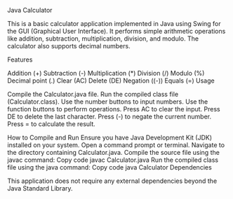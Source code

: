 Java Calculator

This is a basic calculator application implemented in Java using Swing for the GUI (Graphical User Interface). It performs simple arithmetic operations like addition, subtraction, multiplication, division, and modulo. The calculator also supports decimal numbers.

Features

Addition (+)
Subtraction (-)
Multiplication (*)
Division (/)
Modulo (%)
Decimal point (.)
Clear (AC)
Delete (DE)
Negation ((-))
Equals (=)
Usage

Compile the Calculator.java file.
Run the compiled class file (Calculator.class).
Use the number buttons to input numbers.
Use the function buttons to perform operations.
Press AC to clear the input.
Press DE to delete the last character.
Press (-) to negate the current number.
Press = to calculate the result.

How to Compile and Run
Ensure you have Java Development Kit (JDK) installed on your system.
Open a command prompt or terminal.
Navigate to the directory containing Calculator.java.
Compile the source file using the javac command:
Copy code
javac Calculator.java
Run the compiled class file using the java command:
Copy code
java Calculator
Dependencies


This application does not require any external dependencies beyond the Java Standard Library.
